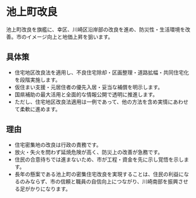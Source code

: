 # 池上町改良
池上町改良を旗艦に、幸区、川崎区沿岸部の改良を進め、防災性・生活環境を改善。市のイメージ向上と地価上昇を狙います。

## 具体策
* 住宅地区改良法を適用し、不良住宅除却・区画整理・道路拡幅・共同住宅化を段階実施します。
* 仮住まい支援・元居住者の優先入居・妥当な補償を明示します。
* 国県補助の最大活用と全面的な情報公開で透明に推進します。
* ただし、住宅地区改良法適用は一例であって、他の方法を含め実情にあわせて柔軟に進めます。

## 理由
* 住宅密集地の改良は行政の責務です。
* 放火・失火を問わず延焼危険が高く、防災上の改善が急務です。
* 住民の合意待ちでは進まないため、市が工程・資金を先に示し覚悟を示します。
* 長年の懸案である池上町の密集住宅改良を実現することは、住民の利益になるのみならず、市の信頼と職員の自信向上につながり、川崎南部を振興させる足がかりになります。
